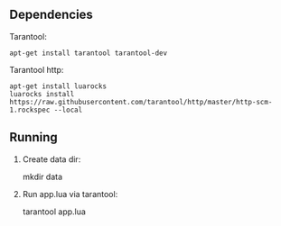 ## Dependencies

Tarantool:

    apt-get install tarantool tarantool-dev

Tarantool http:

    apt-get install luarocks
    luarocks install https://raw.githubusercontent.com/tarantool/http/master/http-scm-1.rockspec --local

## Running

1. Create data dir:

    mkdir data

2. Run app.lua via tarantool:

    tarantool app.lua
